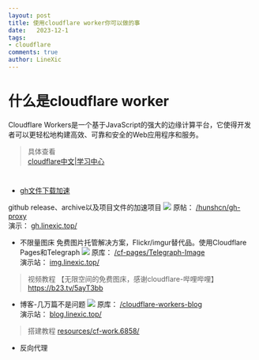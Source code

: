 ```yaml
---
layout: post
title: 使用cloudflare worker你可以做的事
date:   2023-12-1
tags: 
- cloudflare
comments: true
author: LineXic
---
```

# 什么是cloudflare worker
Cloudflare Workers是一个基于JavaScript的强大的边缘计算平台，它使得开发者可以更轻松地构建高效、可靠和安全的Web应用程序和服务。
>具体查看<br>
[cloudflare中文|学习中心](https://www.cloudflare-cn.com/learning "cloudflare中文|学习中心")

# 
- [gh文件下载加速](https://githubfast.com/hunshcn/gh-proxy "gh文件下载加速")

github release、archive以及项目文件的加速项目
![](https://img.linexic.top/file/4d5290e48de232d853ed6.png)
原帖：
[/hunshcn/gh-proxy](https://githubfast.com/hunshcn/gh-proxy "/hunshcn/gh-proxy")<br>
演示：
[gh.linexic.top/](https://gh.linexic.top/ "gh.linexic.top")
- 不限量图床
免费图片托管解决方案，Flickr/imgur替代品。使用Cloudflare Pages和Telegraph
![](https://img.linexic.top/file/0c1a0d2d46a491f688b93.png)
原库：
[/cf-pages/Telegraph-Image](https://githubfast.com/cf-pages/Telegraph-Image "/cf-pages/Telegraph-Image")<br>
演示站：
[img.linexic.top/](https://img.linexic.top/ "img.linexic.top/")
> 视频教程
【无限空间的免费图床，感谢cloudflare-哔哩哔哩】 https://b23.tv/5ayT3bb

- 博客-几万篇不是问题
![](https://img.linexic.top/file/d49877639f2b828a1a1b0.png)
原库：
[/cloudflare-workers-blog](https://githubfast.com/gdtool/cloudflare-workers-blog "/cloudflare-workers-blog")<br>
演示站：
[blog.linexic.top/](https://blog.linexic.top/ "blog.linexic.top/")

> 搭建教程
[resources/cf-work.6858/](https://www.minebbs.com/resources/cf-work.6858/ "resources/cf-work.6858/")

- 反向代理
  
